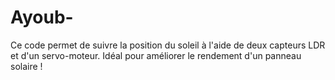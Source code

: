 # Ayoub-
Ce code permet de suivre la position du soleil à l'aide de deux capteurs LDR et d'un servo-moteur.   Idéal pour améliorer le rendement d'un panneau solaire !
